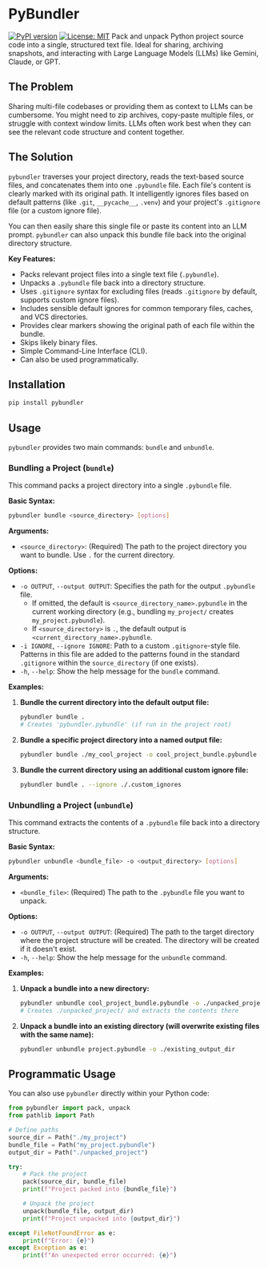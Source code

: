 # PyBundler

[![PyPI version](https://badge.fury.io/py/pybundler.svg)](https://badge.fury.io/py/pybundler) [![License: MIT](https://img.shields.io/badge/License-MIT-yellow.svg)](https://opensource.org/licenses/MIT) Pack and unpack Python project source code into a single, structured text file. Ideal for sharing, archiving snapshots, and interacting with Large Language Models (LLMs) like Gemini, Claude, or GPT.

## The Problem

Sharing multi-file codebases or providing them as context to LLMs can be cumbersome. You might need to zip archives, copy-paste multiple files, or struggle with context window limits. LLMs often work best when they can see the relevant code structure and content together.

## The Solution

`pybundler` traverses your project directory, reads the text-based source files, and concatenates them into one `.pybundle` file. Each file's content is clearly marked with its original path. It intelligently ignores files based on default patterns (like `.git`, `__pycache__`, `.venv`) and your project's `.gitignore` file (or a custom ignore file).

You can then easily share this single file or paste its content into an LLM prompt. `pybundler` can also unpack this bundle file back into the original directory structure.

**Key Features:**

- Packs relevant project files into a single text file (`.pybundle`).
- Unpacks a `.pybundle` file back into a directory structure.
- Uses `.gitignore` syntax for excluding files (reads `.gitignore` by default, supports custom ignore files).
- Includes sensible default ignores for common temporary files, caches, and VCS directories.
- Provides clear markers showing the original path of each file within the bundle.
- Skips likely binary files.
- Simple Command-Line Interface (CLI).
- Can also be used programmatically.

## Installation

```bash
pip install pybundler
```

## Usage

`pybundler` provides two main commands: `bundle` and `unbundle`.

### Bundling a Project (`bundle`)

This command packs a project directory into a single `.pybundle` file.

**Basic Syntax:**

```bash
pybundler bundle <source_directory> [options]
```

**Arguments:**

- `<source_directory>`: (Required) The path to the project directory you want to bundle. Use `.` for the current directory.

**Options:**

- `-o OUTPUT`, `--output OUTPUT`: Specifies the path for the output `.pybundle` file.
  - If omitted, the default is `<source_directory_name>.pybundle` in the current working directory (e.g., bundling `my_project/` creates `my_project.pybundle`).
  - If `<source_directory>` is `.`, the default output is `<current_directory_name>.pybundle`.
- `-i IGNORE`, `--ignore IGNORE`: Path to a custom `.gitignore`-style file. Patterns in this file are added to the patterns found in the standard `.gitignore` within the `source_directory` (if one exists).
- `-h`, `--help`: Show the help message for the `bundle` command.

**Examples:**

1.  **Bundle the current directory into the default output file:**

    ```bash
    pybundler bundle .
    # Creates 'pybundler.pybundle' (if run in the project root)
    ```

2.  **Bundle a specific project directory into a named output file:**

    ```bash
    pybundler bundle ./my_cool_project -o cool_project_bundle.pybundle
    ```

3.  **Bundle the current directory using an additional custom ignore file:**
    ```bash
    pybundler bundle . --ignore ./.custom_ignores
    ```

### Unbundling a Project (`unbundle`)

This command extracts the contents of a `.pybundle` file back into a directory structure.

**Basic Syntax:**

```bash
pybundler unbundle <bundle_file> -o <output_directory> [options]
```

**Arguments:**

- `<bundle_file>`: (Required) The path to the `.pybundle` file you want to unpack.

**Options:**

- `-o OUTPUT`, `--output OUTPUT`: (Required) The path to the target directory where the project structure will be created. The directory will be created if it doesn't exist.
- `-h`, `--help`: Show the help message for the `unbundle` command.

**Examples:**

1.  **Unpack a bundle into a new directory:**

    ```bash
    pybundler unbundle cool_project_bundle.pybundle -o ./unpacked_project
    # Creates ./unpacked_project/ and extracts the contents there
    ```

2.  **Unpack a bundle into an existing directory (will overwrite existing files with the same name):**
    ```bash
    pybundler unbundle project.pybundle -o ./existing_output_dir
    ```

## Programmatic Usage

You can also use `pybundler` directly within your Python code:

```python
from pybundler import pack, unpack
from pathlib import Path

# Define paths
source_dir = Path("./my_project")
bundle_file = Path("my_project.pybundle")
output_dir = Path("./unpacked_project")

try:
    # Pack the project
    pack(source_dir, bundle_file)
    print(f"Project packed into {bundle_file}")

    # Unpack the project
    unpack(bundle_file, output_dir)
    print(f"Project unpacked into {output_dir}")

except FileNotFoundError as e:
    print(f"Error: {e}")
except Exception as e:
    print(f"An unexpected error occurred: {e}")

```
